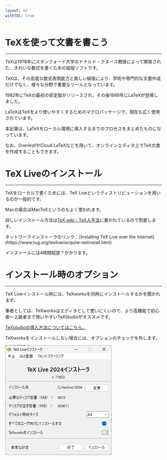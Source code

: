 ```yaml
---
layout: md
withTOC: true
---
```


# TeXを使って文書を書こう

---

TeXは1978年にスタンフォード大学のドナルド・クヌース教授によって開発された、きれいな数式を書くための組版ソフトです。

TeXは、その高度な数式表現能力と美しい組版により、学術や専門的な文書作成だけでなく、様々な分野で重要なツールとなっています。

1982年にTeXの最初の安定版がリリースされ、その後1989年にLaTeXが登場しました。

LaTeXはTeXをより使いやすくするためのマクロパッケージで、現在も広く使用されています。

本記事は、LaTeXをローカル環境に導入するまでのプロセスをまとめたものになっています。

なお、OverleafやCloud LaTeXなどを用いて、オンラインエディタ上でTeX文書を作成することもできます。

# TeX Liveのインストール

---

TeXをローカルで書くためには、TeX Liveというディストリビューションを用いるのが一般的です。

Macの場合はMacTeXというのもよく使われます。

詳しいインストール方法は<span class="exlink">[TeX wiki｜TeX入手法](https://texwiki.texjp.org/?TeX%E5%85%A5%E6%89%8B%E6%B3%95)</span>に書かれているので割愛します。

<aside class="pinned">
<div>
ネットワークインストーラのリンク：<span class="exlink">[Installing TeX Live over the Internet](https://www.tug.org/texlive/acquire-netinstall.html)</span>
</div>
</aside>

インストールには4時間程度？かかります。

# インストール時のオプション

---

TeX Liveインストール時には、TeXworksを同時にインストールするかを聞かれます。

筆者としては、TeXworksはエディタとして使いにくいので、より高機能で初心者～上級者まで使いやすいTeXStudioがオススメです。

<span class="familylink">[TeXstudioの導入方法についてはこちら。](/TeX/TeXstudio/TeXstudio.md)</span>

TeXworksをインストールしない場合には、オプションのチェックを外します。

![TeXworksのチェックを外す](TeXLive1.png "max-width=500px TeXworksのチェックを外す場合")